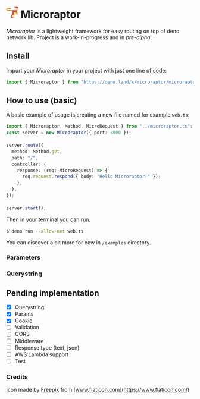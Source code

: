 # ![](https://raw.githubusercontent.com/matteocrippa/microraptor/develop/.github/velociraptor.png) Microraptor

_Microraptor_ is a lightweight framework for easy routing on top of deno network lib.
Project is a work-in-progress and in _pre-alpha_.

## Install

Import your _Microraptor_ in your project with just one line of code:

```ts
import { Microraptor } from "https://deno.land/x/microraptor/microraptor.ts";
```

## How to use (basic)

A basic example of usage is creating a new file named for example `web.ts`:

```ts
import { Microraptor, Method, MicroRequest } from "../microraptor.ts";
const server = new Microraptor({ port: 3000 });

server.route({
  method: Method.get,
  path: "/",
  controller: {
    response: (req: MicroRequest) => {
      req.request.respond({ body: "Hello Microraptor!" });
    },
  },
});

server.start();
```

Then in your terminal you can run:

```bash
$ deno run --allow-net web.ts
```

You can discover a bit more for now in `/examples` directory.

### Parameters

### Querystring

## Pending implementation

- [x] Querystring
- [x] Params
- [x] Cookie
- [ ] Validation
- [ ] CORS
- [ ] Middleware
- [ ] Response type (text, json)
- [ ] AWS Lambda support
- [ ] Test

### Credits

Icon made by [Freepik](https://www.flaticon.com/authors/freepik) from [www.flaticon.com](https://www.flaticon.com/)
